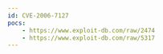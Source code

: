 ```yaml
---
id: CVE-2006-7127
pocs:
    - https://www.exploit-db.com/raw/2474
    - https://www.exploit-db.com/raw/5317
---
```

